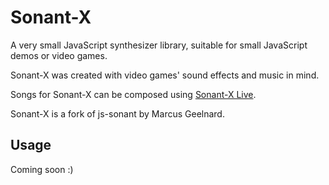 Sonant-X
========

A very small JavaScript synthesizer library, suitable for small JavaScript demos or video games.

Sonant-X was created with video games' sound effects and music in mind.

Songs for Sonant-X can be composed using [Sonant-X Live](https://github.com/nicolas-van/sonant-x-live).

Sonant-X is a fork of js-sonant by Marcus Geelnard.

Usage
-----

Coming soon :)
